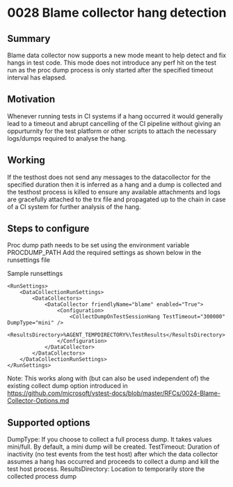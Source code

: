 # 0028 Blame collector hang detection

## Summary
Blame data collector now supports a new mode meant to help detect and fix hangs in test code. This mode does not introduce any perf hit on the test run as the proc dump process is only started after the specified timeout interval has elapsed. 

## Motivation
Whenever running tests in CI systems if a hang occurred it would generally lead to a timeout and abrupt cancelling of the CI pipeline without giving an oppurturnity for the test platform or other scripts to attach the necessary logs/dumps required to analyse the hang.

## Working
If the testhost does not send any messages to the datacollector for the specified duration then it is inferred as a hang and a dump is collected and the testhost process is killed to ensure any available attachments and logs are gracefully attached to the trx file and propagated up to the chain in case of a CI system for further analysis of the hang.

## Steps to configure
Proc dump path needs to be set using the environment variable PROCDUMP_PATH
Add the required settings as shown below in the runsettings file

Sample runsettings

```
<RunSettings>
    <DataCollectionRunSettings>
        <DataCollectors>
            <DataCollector friendlyName="blame" enabled="True">
                <Configuration>
                    <CollectDumpOnTestSessionHang TestTimeout="300000" DumpType="mini" />
                    <ResultsDirectory>%AGENT_TEMPDIRECTORY%\TestResults</ResultsDirectory>
                </Configuration>
            </DataCollector>
        </DataCollectors>
    </DataCollectionRunSettings>
</RunSettings>
```

Note: This works along with (but can also be used independent of) the existing collect dump option introduced in https://github.com/microsoft/vstest-docs/blob/master/RFCs/0024-Blame-Collector-Options.md

## Supported options
DumpType: If you choose to collect a full process dump. It takes values mini/full. By default, a mini dump will be created.
TestTimeout: Duration of inactivity (no test events from the test host) after which the data collector assumes a hang has occurred and proceeds to collect a dump and kill the test host process.
ResultsDirectory: Location to temporarily store the collected process dump
